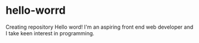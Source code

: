 # hello-worrd
Creating repository
Hello word!
I'm an aspiring front end web developer and I take 
keen interest in programming.
